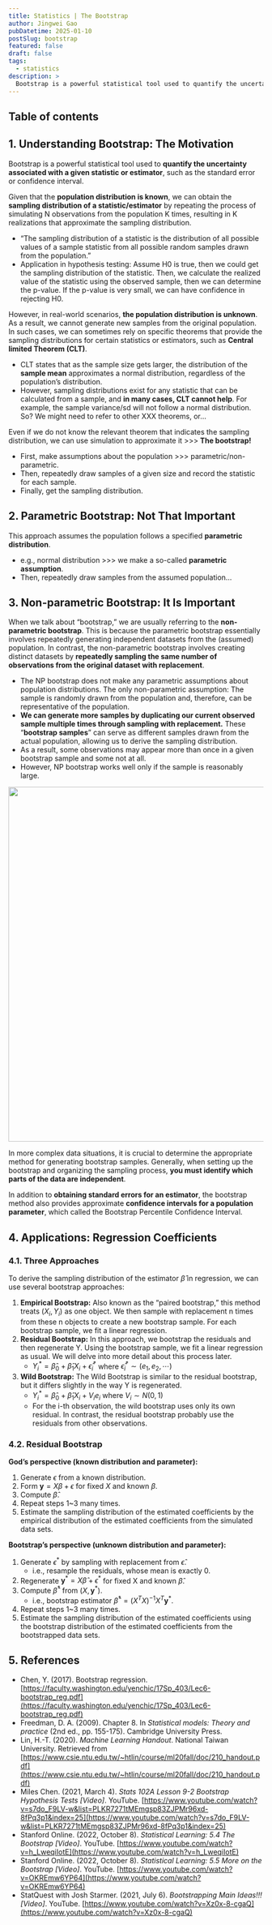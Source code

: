 ```yaml
---
title: Statistics | The Bootstrap
author: Jingwei Gao
pubDatetime: 2025-01-10
postSlug: bootstrap
featured: false
draft: false
tags:
  - statistics
description: >
  Bootstrap is a powerful statistical tool used to quantify the uncertainty associated with a given statistic or estimator.
---
```


## Table of contents

## 1. Understanding Bootstrap: The Motivation

Bootstrap is a powerful statistical tool used to **quantify the uncertainty associated with a given statistic or estimator**, such as the standard error or confidence interval.

Given that the **population distribution is known**, we can obtain the **sampling distribution of a statistic/estimator** by repeating the process of simulating N observations from the population K times, resulting in K realizations that approximate the sampling distribution.

- “The sampling distribution of a statistic is the distribution of all possible values of a sample statistic from all possible random samples drawn from the population.”
- Application in hypothesis testing: Assume H0 is true, then we could get the sampling distribution of the statistic. Then, we calculate the realized value of the statistic using the observed sample, then we can determine the p-value. If the p-value is very small, we can have confidence in rejecting H0.

However, in real-world scenarios, **the population distribution is unknown**. As a result, we cannot generate new samples from the original population. In such cases, we can sometimes rely on specific theorems that provide the sampling distributions for certain statistics or estimators, such as **Central limited Theorem (CLT)**.

- CLT states that as the sample size gets larger, the distribution of the **sample mean** approximates a normal distribution, regardless of the population’s distribution.
- However, sampling distributions exist for any statistic that can be calculated from a sample, and **in many cases, CLT cannot help**. For example, the sample variance/sd will not follow a normal distribution. So? We might need to refer to other XXX theorems, or…

Even if we do not know the relevant theorem that indicates the sampling distribution, we can use simulation to approximate it >>> **The bootstrap!**

- First, make assumptions about the population >>> parametric/non-parametric.
- Then, repeatedly draw samples of a given size and record the statistic for each sample.
- Finally, get the sampling distribution.

## 2. Parametric Bootstrap: Not That Important

This approach assumes the population follows a specified **parametric distribution**.

- e.g., normal distribution >>> we make a so-called **parametric assumption**.
- Then, repeatedly draw samples from the assumed population…

## 3. Non-parametric Bootstrap: It Is Important

When we talk about “bootstrap,” we are usually referring to the **non-parametric bootstrap**. This is because the parametric bootstrap essentially involves repeatedly generating independent datasets from the (assumed) population. In contrast, the non-parametric bootstrap involves creating distinct datasets by **repeatedly sampling the same number of observations from the original dataset with replacement**.

- The NP bootstrap does not make any parametric assumptions about population distributions. The only non-parametric assumption: The sample is randomly drawn from the population and, therefore, can be representative of the population.
- **We can generate more samples by duplicating our current observed sample multiple times through sampling with replacement.** These “**bootstrap samples**” can serve as different samples drawn from the actual population, allowing us to derive the sampling distribution.
- As a result, some observations may appear more than once in a given bootstrap sample and some not at all.
- However, NP bootstrap works well only if the sample is reasonably large.

<img src="/assets/bootstrap-1.png" width="700">

In more complex data situations, it is crucial to determine the appropriate method for generating bootstrap samples. Generally, when setting up the bootstrap and organizing the sampling process, **you must identify which parts of the data are independent**.

In addition to **obtaining standard errors for an estimator**, the bootstrap method also provides approximate **confidence intervals for a population parameter**, which called the Bootstrap Percentile Confidence Interval.

## 4. Applications: Regression Coefficients

### 4.1. Three Approaches

To derive the sampling distribution of the estimator $\hat{\beta}$ in regression, we can use several bootstrap approaches:

1. **Empirical Bootstrap:** Also known as the “paired bootstrap,” this method treats $(X_i,Y_i)$ as one object. We then sample with replacement n times from these n objects to create a new bootstrap sample. For each bootstrap sample, we fit a linear regression.
2. **Residual Bootstrap:** In this approach, we bootstrap the residuals and then regenerate Y. Using the bootstrap sample, we fit a linear regression as usual. We will delve into more detail about this process later.
   - $Y_i^* = \hat{\beta}_0 + \hat{\beta}_1 X_i + \hat{\epsilon}_i^*$ where $\hat{\epsilon}_i^* \sim (e_1,e_2,\cdots)$
3. **Wild Bootstrap:** The Wild Bootstrap is similar to the residual bootstrap, but it differs slightly in the way Y is regenerated.
   - $Y_i^* = \hat{\beta}_0 + \hat{\beta}_1 X_i + V_i e_i$ where $V_i \sim N(0,1)$
   - For the i-th observation, the wild bootstrap uses only its own residual. In contrast, the residual bootstrap probably use the residuals from other observations.

### 4.2. Residual Bootstrap

**God’s perspective (known distribution and parameter):**

1. Generate $\epsilon$ from a known distribution.
2. Form $\mathbf{y} = X\beta+\epsilon$ for fixed $X$ and known $\beta$.
3. Compute $\hat{\beta}$.
4. Repeat steps 1~3 many times.
5. Estimate the sampling distribution of the estimated coefficients by the empirical distribution of the estimated coefficients from the simulated data sets.

**Bootstrap’s perspective (unknown distribution and parameter):**

1. Generate $\epsilon^*$ by sampling with replacement from $\hat{\epsilon}$.
   - i.e., resample the residuals, whose mean is exactly 0.
2. Regenerate $\mathbf{y}^* = X \hat{\beta} + \epsilon^*$ for fixed X and known $\hat{\beta}$.
3. Compute $\hat{\beta}^*$ from $(X, \mathbf{y}^*)$.
   - i.e., bootstrap estimator $\hat{\beta}^* = (X^TX)^{-1}X^T \mathbf{y}^*$.
4. Repeat steps 1~3 many times.
5. Estimate the sampling distribution of the estimated coefficients using the bootstrap distribution of the estimated coefficients from the bootstrapped data sets.

## 5. References

- Chen, Y. (2017). Bootstrap regression. [https://faculty.washington.edu/yenchic/17Sp_403/Lec6-bootstrap_reg.pdf](https://faculty.washington.edu/yenchic/17Sp_403/Lec6-bootstrap_reg.pdf)
- Freedman, D. A. (2009). Chapter 8. In _Statistical models: Theory and practice_ (2nd ed., pp. 155-175). Cambridge University Press.
- Lin, H.-T. (2020). _Machine Learning Handout_. National Taiwan University. Retrieved from [https://www.csie.ntu.edu.tw/~htlin/course/ml20fall/doc/210_handout.pdf](https://www.csie.ntu.edu.tw/~htlin/course/ml20fall/doc/210_handout.pdf)
- Miles Chen. (2021, March 4). _Stats 102A Lesson 9-2 Bootstrap Hypothesis Tests [Video]_. YouTube. [https://www.youtube.com/watch?v=s7do_F9LV-w&list=PLKR7271tMEmgsp83ZJPMr96xd-8fPq3p1&index=25](https://www.youtube.com/watch?v=s7do_F9LV-w&list=PLKR7271tMEmgsp83ZJPMr96xd-8fPq3p1&index=25)
- Stanford Online. (2022, October 8). _Statistical Learning: 5.4 The Bootstrap [Video]_. YouTube. [https://www.youtube.com/watch?v=h_LweqiIotE](https://www.youtube.com/watch?v=h_LweqiIotE)
- Stanford Online. (2022, October 8). _Statistical Learning: 5.5 More on the Bootstrap [Video]_. YouTube. [https://www.youtube.com/watch?v=OKREmw6YP64](https://www.youtube.com/watch?v=OKREmw6YP64)
- StatQuest with Josh Starmer. (2021, July 6). _Bootstrapping Main Ideas!!! [Video]_. YouTube. [https://www.youtube.com/watch?v=Xz0x-8-cgaQ](https://www.youtube.com/watch?v=Xz0x-8-cgaQ)
